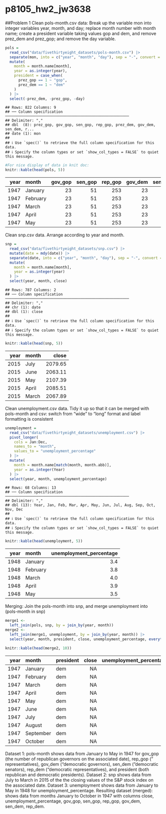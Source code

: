 p8105_hw2_jw3638
================

\##Problem 1 Clean pols-month.csv data: Break up the variable mon into
integer variables year, month, and day; replace month number with month
name; create a president variable taking values gop and dem, and remove
prez_dem and prez_gop; and remove the day variable.

``` r
pols =
  read_csv("data/fivethirtyeight_datasets/pols-month.csv") |>
  separate(mon, into = c("year", "month", "day"), sep = "-", convert = TRUE) |>
  mutate(
    month = month.name[month],
    year = as.integer(year),
    president = case_when(
      prez_gop == 1 ~ "gop",
      prez_dem == 1 ~ "dem"
    )
  ) |>
  select(-prez_dem, -prez_gop, -day)
```

    ## Rows: 822 Columns: 9
    ## ── Column specification ────────────────────────────────────────────────────────
    ## Delimiter: ","
    ## dbl  (8): prez_gop, gov_gop, sen_gop, rep_gop, prez_dem, gov_dem, sen_dem, r...
    ## date (1): mon
    ## 
    ## ℹ Use `spec()` to retrieve the full column specification for this data.
    ## ℹ Specify the column types or set `show_col_types = FALSE` to quiet this message.

``` r
#For nice display of data in knit doc:
knitr::kable(head(pols, 5))
```

| year | month    | gov_gop | sen_gop | rep_gop | gov_dem | sen_dem | rep_dem | president |
|-----:|:---------|--------:|--------:|--------:|--------:|--------:|--------:|:----------|
| 1947 | January  |      23 |      51 |     253 |      23 |      45 |     198 | dem       |
| 1947 | February |      23 |      51 |     253 |      23 |      45 |     198 | dem       |
| 1947 | March    |      23 |      51 |     253 |      23 |      45 |     198 | dem       |
| 1947 | April    |      23 |      51 |     253 |      23 |      45 |     198 | dem       |
| 1947 | May      |      23 |      51 |     253 |      23 |      45 |     198 | dem       |

Clean snp.csv data. Arrange according to year and month.

``` r
snp = 
  read_csv("data/fivethirtyeight_datasets/snp.csv") |>
  mutate(date = mdy(date)) |>
  separate(date, into = c("year", "month", "day"), sep = "-", convert = TRUE) |>
  mutate(
    month = month.name[month],
    year = as.integer(year)
  ) |>
  select(year, month, close)
```

    ## Rows: 787 Columns: 2
    ## ── Column specification ────────────────────────────────────────────────────────
    ## Delimiter: ","
    ## chr (1): date
    ## dbl (1): close
    ## 
    ## ℹ Use `spec()` to retrieve the full column specification for this data.
    ## ℹ Specify the column types or set `show_col_types = FALSE` to quiet this message.

``` r
knitr::kable(head(snp, 5))
```

| year | month |   close |
|-----:|:------|--------:|
| 2015 | July  | 2079.65 |
| 2015 | June  | 2063.11 |
| 2015 | May   | 2107.39 |
| 2015 | April | 2085.51 |
| 2015 | March | 2067.89 |

Clean unemployment.csv data. Tidy it up so that it can be merged with
pols-month and csv: switch from “wide” to “long” format and label
formatting is consistent

``` r
unemployment = 
  read_csv("data/fivethirtyeight_datasets/unemployment.csv") |>
  pivot_longer(
    cols = Jan:Dec,
    names_to = "month",
    values_to = "unemployment_percentage"
  ) |>
  mutate(
    month = month.name[match(month, month.abb)],
    year = as.integer(Year)
  ) |>
  select(year, month, unemployment_percentage)
```

    ## Rows: 68 Columns: 13
    ## ── Column specification ────────────────────────────────────────────────────────
    ## Delimiter: ","
    ## dbl (13): Year, Jan, Feb, Mar, Apr, May, Jun, Jul, Aug, Sep, Oct, Nov, Dec
    ## 
    ## ℹ Use `spec()` to retrieve the full column specification for this data.
    ## ℹ Specify the column types or set `show_col_types = FALSE` to quiet this message.

``` r
knitr::kable(head(unemployment, 5))
```

| year | month    | unemployment_percentage |
|-----:|:---------|------------------------:|
| 1948 | January  |                     3.4 |
| 1948 | February |                     3.8 |
| 1948 | March    |                     4.0 |
| 1948 | April    |                     3.9 |
| 1948 | May      |                     3.5 |

Merging: Join the pols-month into snp, and merge unemployment into
(pols-month in snp)

``` r
merge1 <- 
  left_join(pols, snp, by = join_by(year, month))
merge2 <- 
  left_join(merge1, unemployment, by = join_by(year, month)) |>
  select(year, month, president, close, unemployment_percentage, everything())

knitr::kable(head(merge2, 10))
```

| year | month | president | close | unemployment_percentage | gov_gop | sen_gop | rep_gop | gov_dem | sen_dem | rep_dem |
|---:|:---|:---|---:|---:|---:|---:|---:|---:|---:|---:|
| 1947 | January | dem | NA | NA | 23 | 51 | 253 | 23 | 45 | 198 |
| 1947 | February | dem | NA | NA | 23 | 51 | 253 | 23 | 45 | 198 |
| 1947 | March | dem | NA | NA | 23 | 51 | 253 | 23 | 45 | 198 |
| 1947 | April | dem | NA | NA | 23 | 51 | 253 | 23 | 45 | 198 |
| 1947 | May | dem | NA | NA | 23 | 51 | 253 | 23 | 45 | 198 |
| 1947 | June | dem | NA | NA | 23 | 51 | 253 | 23 | 45 | 198 |
| 1947 | July | dem | NA | NA | 23 | 51 | 253 | 23 | 45 | 198 |
| 1947 | August | dem | NA | NA | 23 | 51 | 253 | 23 | 45 | 198 |
| 1947 | September | dem | NA | NA | 23 | 51 | 253 | 23 | 45 | 198 |
| 1947 | October | dem | NA | NA | 23 | 51 | 253 | 23 | 45 | 198 |

Dataset 1: pols-month shows data from January to May in 1947 for gov_gop
(the number of republican governors on the associated date), rep_gop (”
representatives), gov_dem (“democratic governors), sen_dem (”democratic
senators), rep_dem (“democratic representatives), and president (both
republican and democratic presidents). Dataset 2: snp shows data from
July to March in 2015 of the the closing values of the S&P stock index
on the associated date. Dataset 3: unemployment shows data from January
to May in 1948 for unemployment_percentage. Resulting dataset (merged):
shows data from months January to October in 1947 with columns close,
unemployment_percentage, gov_gop, sen_gop, rep_gop, gov_dem, sen_dem,
rep_dem.
